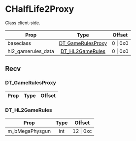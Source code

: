 # CHalfLife2Proxy
Class client-side.

|Prop|Type|Offset|
|---|:-:|:-:|
|baseclass|[DT_GameRulesProxy](#DT_GameRulesProxy)|0 \| 0x0|
|hl2_gamerules_data|[DT_HL2GameRules](#DT_HL2GameRules)|0 \| 0x0|

## Recv

### DT_GameRulesProxy

|Prop|Type|Offset|
|---|:-:|:-:|

### DT_HL2GameRules

|Prop|Type|Offset|
|---|:-:|:-:|
|m_bMegaPhysgun|int|12 \| 0xc|
